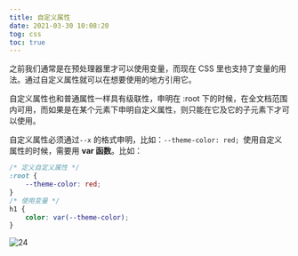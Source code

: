 ```yaml
---
title: 自定义属性
date: 2021-03-30 10:08:20
tog: css
toc: true
---
```


之前我们通常是在预处理器里才可以使用变量，而现在 CSS 里也支持了变量的用法。通过自定义属性就可以在想要使用的地方引用它。

自定义属性也和普通属性一样具有级联性，申明在 :root 下的时候，在全文档范围内可用，而如果是在某个元素下申明自定义属性，则只能在它及它的子元素下才可以使用。

自定义属性必须通过`--x` 的格式申明，比如：`--theme-color: red; `使用自定义属性的时候，需要用 **var 函数**。比如：
```css
/* 定义自定义属性 */
:root {
    --theme-color: red;
}
/* 使用变量 */
h1 {
    color: var(--theme-color);
}
```
![24](/assets/cssImg/allBasic/24.png)
